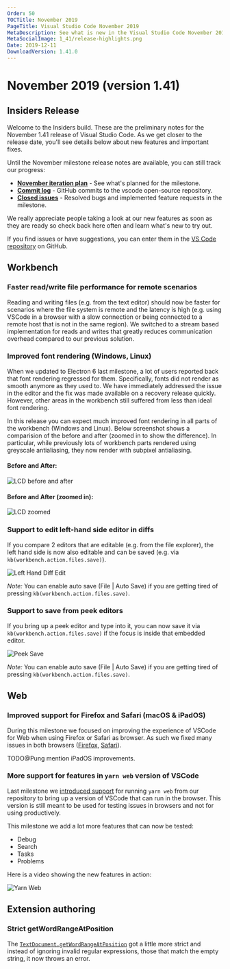 ```yaml
---
Order: 50
TOCTitle: November 2019
PageTitle: Visual Studio Code November 2019
MetaDescription: See what is new in the Visual Studio Code November 2019 Release (1.41)
MetaSocialImage: 1_41/release-highlights.png
Date: 2019-12-11
DownloadVersion: 1.41.0
---
```

# November 2019 (version 1.41)

<!-- DOWNLOAD_LINKS_PLACEHOLDER -->

## Insiders Release

Welcome to the Insiders build. These are the preliminary notes for the November 1.41 release of Visual Studio Code. As we get closer to the release date, you'll see details below about new features and important fixes.

Until the November milestone release notes are available, you can still track our progress:

* **[November iteration plan](https://github.com/microsoft/vscode/issues/83930)** - See what's planned for the milestone.
* **[Commit log](https://github.com/Microsoft/vscode/commits/master)** - GitHub commits to the vscode open-source repository.
* **[Closed issues](https://github.com/Microsoft/vscode/issues?q=is%3Aissue+milestone%3A%22November+2019%22+is%3Aclosed)** - Resolved bugs and implemented feature requests in the milestone.

We really appreciate people taking a look at our new features as soon as they are ready so check back here often and learn what's new to try out.

If you find issues or have suggestions, you can enter them in the [VS Code repository](https://github.com/Microsoft/vscode/issues) on GitHub.

<!-- In-product release notes styles.  Do not modify without also modifying regex in gulpfile.common.js -->
<a id="scroll-to-top" role="button" aria-label="scroll to top" href="#"><span class="icon"></span></a>
<link rel="stylesheet" type="text/css" href="css/inproduct_releasenotes.css"/>

## Workbench

### Faster read/write file performance for remote scenarios

Reading and writing files (e.g. from the text editor) should now be faster for scenarios where the file system is remote and the latency is high (e.g. using VSCode in a browser with a slow connection or being connected to a remote host that is not in the same region). We switched to a stream based implementation for reads and writes that greatly reduces communication overhead compared to our previous solution.

### Improved font rendering (Windows, Linux)

When we updated to Electron 6 last milestone, a lot of users reported back that font rendering regressed for them. Specifically, fonts did not render as smooth anymore as they used to. We have immediately addressed the issue in the editor and the fix was made available on a recovery release quickly. However, other areas in the workbench still suffered from less than ideal font rendering.

In this release you can expect much improved font rendering in all parts of the workbench (Windows and Linux). Below screenshot shows a comparision of the before and after (zoomed in to show the difference). In particular, while previously lots of workbench parts rendered using greyscale antialiasing, they now render with subpixel antialiasing.

#### Before and After:
![LCD before and after](images/1_41/lcd-1.png)

#### Before and After (zoomed in):
![LCD zoomed](images/1_41/lcd-2.png)

### Support to edit left-hand side editor in diffs

If you compare 2 editors that are editable (e.g. from the file explorer), the left hand side is now also editable and can be saved (e.g. via `kb(workbench.action.files.save)`).

![Left Hand Diff Edit](images/1_41/save-diff.gif)

*Note:* You can enable auto save (File | Auto Save) if you are getting tired of pressing `kb(workbench.action.files.save)`.

### Support to save from peek editors

If you bring up a peek editor and type into it, you can now save it via `kb(workbench.action.files.save)` if the focus is inside that embedded editor.

![Peek Save](images/1_41/save-peek.gif)

*Note:* You can enable auto save (File | Auto Save) if you are getting tired of pressing `kb(workbench.action.files.save)`.

## Web

### Improved support for Firefox and Safari (macOS & iPadOS)

During this milestone we focused on improving the experience of VSCode for Web when using Firefox or Safari as browser. As such we fixed many issues in both browsers ([Firefox](https://github.com/Microsoft/vscode/issues?q=is%3Aissue+label%3Afirefox+is%3Aclosed+milestone%3A%22November+2019%22), [Safari](https://github.com/Microsoft/vscode/issues?q=is%3Aissue+label%3Asafari+is%3Aclosed+milestone%3A%22November+2019%22)).

TODO@Pung mention iPadOS improvements.

### More support for features in `yarn web` version of VSCode

Last milestone we [introduced support](https://code.visualstudio.com/updates/v1_40#_test-vs-code-running-in-a-browser) for running `yarn web` from our repository to bring up a version of VSCode that can run in the browser. This version is still meant to be used for testing issues in browsers and not for using productively.

This milestone we add a lot more features that can now be tested:
* Debug
* Search
* Tasks
* Problems

Here is a video showing the new features in action:

![Yarn Web](images/1_41/yarn-web.gif)

## Extension authoring

### Strict getWordRangeAtPosition

The [`TextDocument.getWordRangeAtPosition`](https://github.com/microsoft/vscode/blob/58479e80ab899402283b522da173c34867d7c78f/src/vs/vscode.d.ts#L224) got a little more strict and instead of ignoring invalid regular expressions, those that match the empty string, it now throws an error.
